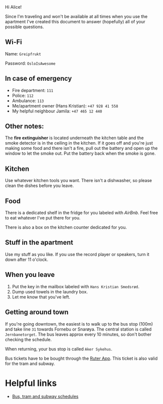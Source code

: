 Hi Alice! 

Since I'm traveling and won't be available at all times when you use the apartment I've created this document to answer (hopefully) all of your possible questions. 

## Wi-Fi
Name: `Greipfrukt`

Password: `OsloIsAwesome`

## In case of emergency
- Fire department: `111`
- Police: `112`
- Ambulance: `113`
- Me/apartment owner (Hans Kristian): `+47 928 41 558`
- My helpful neighbour Jamila: `‭+47 465 12 440‬`

## Other notes: 
The **fire extinguisher** is located underneath the kitchen table and the smoke detector is in the ceiling in the kitchen. If it goes off and you're just making some food and there isn't a fire, pull out the battery and open up the window to let the smoke out. Put the battery back when the smoke is gone. 

## Kitchen
Use whatever kitchen tools you want. There isn't a dishwasher, so please clean the dishes before you leave. 

## Food
There is a dedicated shelf in the fridge for you labeled with *AirBnb*. Feel free to eat whatever I've put there for you. 

There is also a box on the kitchen counter dedicated for you. 

## Stuff in the apartment
Use my stuff as you like. If you use the record player or speakers, turn it down after 11 o'clock.

## When you leave
1. Put the key in the mailbox labeled with `Hans Kristian Smedsrød`.
2. Dump used towels in the laundry box.
3. Let me know that you've left.

## Getting around town
If you're going downtown, the easiest is to walk up to the bus stop (100m) and take line `31` towards Fornebu or Snarøya. The central station is called `Jernbanetorget`. The bus leaves approx every 10 minutes, so don't bother checking the schedule.

When returning, your bus stop is called `Aker Sykehus`.

Bus tickets have to be bought through the [Ruter App](https://ruter.no/en/buying-tickets/mobile-ticket-app/). This ticket is also valid for the tram and subway. 

# Helpful links
- [Bus, tram and subway schedules](https://ruter.no/en/)
